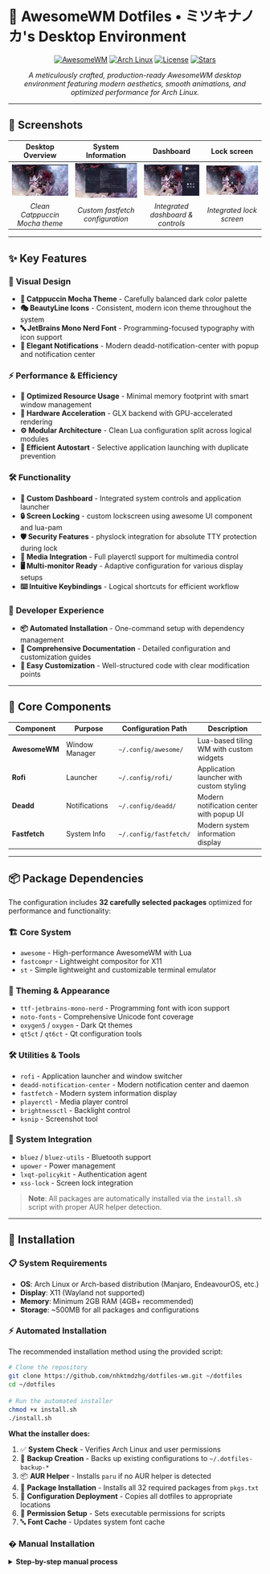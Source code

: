 # 🌟 AwesomeWM Dotfiles • ミツキナノカ's Desktop Environment

<div align="center">

[![AwesomeWM](https://img.shields.io/badge/AwesomeWM-535d6c?style=for-the-badge&logo=lua&logoColor=white)](https://awesomewm.org/)
[![Arch Linux](https://img.shields.io/badge/Arch%20Linux-1793D1?style=for-the-badge&logo=arch-linux&logoColor=white)](https://archlinux.org/)
[![License](https://img.shields.io/badge/License-MIT-blue?style=for-the-badge)](LICENSE)
[![Stars](https://img.shields.io/github/stars/nhktmdzhg/dotfiles-wm?style=for-the-badge&color=yellow)](https://github.com/nhktmdzhg/dotfiles-wm/stargazers)

_A meticulously crafted, production-ready AwesomeWM desktop environment featuring modern aesthetics, smooth animations, and optimized performance for Arch Linux._

</div>

---

## 📸 Screenshots

<div align="center">

|        Desktop Overview        |        System Information        |             Dashboard             |            Lock screen            |
| :----------------------------: | :------------------------------: | :-------------------------------: | :-------------------------------: |
|  ![Desktop](meo/desktop2.png)  | ![Fastfetch](meo/fastfetch2.png) | ![Dashboard](meo/dashboard2.png)  | ![Lockscreen](meo/lockscreen.png) |
| _Clean Catppuccin Mocha theme_ | _Custom fastfetch configuration_ | _Integrated dashboard & controls_ |     _Integrated lock screen_      |

</div>

---

## ✨ Key Features

### 🎨 **Visual Design**

- **🌙 Catppuccin Mocha Theme** - Carefully balanced dark color palette
- **🎭 BeautyLine Icons** - Consistent, modern icon theme throughout the system
- **🔤 JetBrains Mono Nerd Font** - Programming-focused typography with icon support
- **🔔 Elegant Notifications** - Modern deadd-notification-center with popup and notification center

### ⚡ **Performance & Efficiency**

- **🚀 Optimized Resource Usage** - Minimal memory footprint with smart window management
- **🎯 Hardware Acceleration** - GLX backend with GPU-accelerated rendering
- **⚙️ Modular Architecture** - Clean Lua configuration split across logical modules
- **🔄 Efficient Autostart** - Selective application launching with duplicate prevention

### 🛠️ **Functionality**

- **📱 Custom Dashboard** - Integrated system controls and application launcher
- **🔒 Screen Locking** - custom lockscreen using awesome UI component and lua-pam
- **🛡️ Security Features** - physlock integration for absolute TTY protection during lock
- **🎵 Media Integration** - Full playerctl support for multimedia control
- **🖥️ Multi-monitor Ready** - Adaptive configuration for various display setups
- **⌨️ Intuitive Keybindings** - Logical shortcuts for efficient workflow

### 🔧 **Developer Experience**

- **📦 Automated Installation** - One-command setup with dependency management
- **📝 Comprehensive Documentation** - Detailed configuration and customization guides
- **🎯 Easy Customization** - Well-structured code with clear modification points

---

## 🧩 Core Components

| Component     | Purpose        | Configuration Path     | Description                              |
| ------------- | -------------- | ---------------------- | ---------------------------------------- |
| **AwesomeWM** | Window Manager | `~/.config/awesome/`   | Lua-based tiling WM with custom widgets  |
| **Rofi**      | Launcher       | `~/.config/rofi/`      | Application launcher with custom styling |
| **Deadd**     | Notifications  | `~/.config/deadd/`     | Modern notification center with popup UI |
| **Fastfetch** | System Info    | `~/.config/fastfetch/` | Modern system information display        |

---

## 📦 Package Dependencies

The configuration includes **32 carefully selected packages** optimized for performance and functionality:

### 🏗️ **Core System**

- `awesome` - High-performance AwesomeWM with Lua
- `fastcompr` - Lightweight compositor for X11
- `st` - Simple lightweight and customizable terminal emulator

### 🎨 **Theming & Appearance**

- `ttf-jetbrains-mono-nerd` - Programming font with icon support
- `noto-fonts` - Comprehensive Unicode font coverage
- `oxygen5` / `oxygen` - Dark Qt themes
- `qt5ct` / `qt6ct` - Qt configuration tools

### 🛠️ **Utilities & Tools**

- `rofi` - Application launcher and window switcher
- `deadd-notification-center` - Modern notification center and daemon
- `fastfetch` - Modern system information display
- `playerctl` - Media player control
- `brightnessctl` - Backlight control
- `ksnip` - Screenshot tool

### 🔧 **System Integration**

- `bluez` / `bluez-utils` - Bluetooth support
- `upower` - Power management
- `lxqt-policykit` - Authentication agent
- `xss-lock` - Screen lock integration

> **Note**: All packages are automatically installed via the `install.sh` script with proper AUR helper detection.

---

## 🚀 Installation

### 📋 **System Requirements**

- **OS**: Arch Linux or Arch-based distribution (Manjaro, EndeavourOS, etc.)
- **Display**: X11 (Wayland not supported)
- **Memory**: Minimum 2GB RAM (4GB+ recommended)
- **Storage**: ~500MB for all packages and configurations

### ⚡ **Automated Installation**

The recommended installation method using the provided script:

```bash
# Clone the repository
git clone https://github.com/nhktmdzhg/dotfiles-wm.git ~/dotfiles
cd ~/dotfiles

# Run the automated installer
chmod +x install.sh
./install.sh
```

**What the installer does:**

1. ✅ **System Check** - Verifies Arch Linux and user permissions
2. 💾 **Backup Creation** - Backs up existing configurations to `~/.dotfiles-backup-*`
3. 📦 **AUR Helper** - Installs `paru` if no AUR helper is detected
4. 🔧 **Package Installation** - Installs all 32 required packages from `pkgs.txt`
5. 📁 **Configuration Deployment** - Copies all dotfiles to appropriate locations
6. 🔑 **Permission Setup** - Sets executable permissions for scripts
7. 🔤 **Font Cache** - Updates system font cache

### �️ **Manual Installation**

<details>
<summary><b>Step-by-step manual process</b></summary>

```bash
# 1. Install AUR helper (if needed)
sudo pacman -S --needed base-devel git
git clone https://aur.archlinux.org/paru-bin.git
cd paru-bin && makepkg -si

# 2. Install all packages
paru -S --needed $(cat ~/dotfiles/pkgs.txt | tr '\n' ' ')

# 3. Deploy configurations
cp -rf ~/dotfiles/home/username/. ~/

# 4. Set permissions
chmod +x ~/.config/awesome/lock.sh
chmod +x ~/.xinitrc

# 5. Update font cache
fc-cache -fv
</details>

### 🔄 **Post-Installation**

After installation, complete the setup:

1. **Logout** and select **AwesomeWM** from your display manager
2. **Login** to your new desktop environment
3. **Add wallpapers** to `~/wallpaper/` directory
4. **Test keybindings** using the reference below

---

## 🔐 Security Features

### 🛡️ **Advanced Screen Locking**

This configuration implements multiple layers of security for screen locking:

#### **Primary Layer: Custom AwesomeWM Lockscreen**

- **PAM Authentication** - Uses `lua-pam` for secure password verification
- **Beautiful UI** - Catppuccin Mocha themed lockscreen with wallpaper background
- **Hidden Password Input** - No password length indicators for security
- **Interactive Indicator** - Color-changing lock icon during typing

#### **Secondary Layer: Physlock TTY Protection**

- **Absolute TTY Blocking** - Prevents all TTY access when screen is locked
- **Kernel-level Security** - Bypasses user session entirely during lock
- **No Bypass Methods** - Completely blocks Ctrl+Alt+F1-F12 and other TTY switching
- **System-wide Protection** - Protects against physical access to terminals

#### **Integration Architecture**

```
┌─────────────────┐    ┌──────────────────┐    ┌─────────────────┐
│   AwesomeWM     │    │     physlock     │    │      PAM        │
│   Lockscreen    │───▶│  TTY Protection  │───▶│ Authentication  │
│ (lua-pam)       │    │  (kernel level)  │    │ (system auth)   │
└─────────────────┘    └──────────────────┘    └─────────────────┘
```

**Usage:**

```bash
# Lock screen with both UI and TTY protection
~/.config/awesome/lock.sh

# Or use the keybinding: Super + L
```

**Security Benefits:**

- ✅ **No TTY Access** - Physical console access completely blocked
- ✅ **PAM Integration** - Uses system authentication framework
- ✅ **Visual Feedback** - Beautiful lockscreen with security indicators
- ✅ **Session Protection** - Prevents unauthorized session access
- ✅ **Multi-layer Defense** - UI lock + TTY lock + PAM auth

## 🔐 Security Features

### 🚀 **Essential Shortcuts**

| Shortcut            | Action               | Application         |
| ------------------- | -------------------- | ------------------- |
| `Super`             | Application Launcher | Rofi                |
| `Ctrl + Alt + T`    | Terminal             | St                  |
| `Super + E`         | File Manager         | PCManFM-Qt          |
| `Super + B`         | Web Browser          | Default Browser     |
| `Super + N`         | Text Editor          | Goneovim            |
| `Super + Ctrl + N`  | Toggle Notifications | deadd popup on/off  |
| `Super + Shift + N` | Notification Center  | deadd center toggle |
| `Super + Esc`       | Dashboard            | Custom Dashboard    |
| `Super + L`         | Lock Screen          | Custom Lockscreen   |

### 🪟 **Window Management**

| Shortcut            | Action           | Description                  |
| ------------------- | ---------------- | ---------------------------- |
| `Super + F`         | Fullscreen       | Toggle fullscreen mode       |
| `Super + X`         | Maximize         | Toggle window maximization   |
| `Super + Z`         | Minimize         | Iconify current window       |
| `Super + D`         | Show Desktop     | Hide/show all windows        |
| `Alt + F4`          | Close Window     | Terminate active application |
| `Alt + Tab`         | Window Switcher  | Cycle through open windows   |
| `Alt + Shift + Tab` | Reverse Switcher | Cycle windows in reverse     |
| `Super + ←→↑↓`      | Snap Window      | Move window to screen edges  |

### 🎵 **Media Controls**

| Shortcut               | Action         | Description            |
| ---------------------- | -------------- | ---------------------- |
| `XF86AudioPlay`        | Play/Pause     | Toggle media playback  |
| `XF86AudioNext`        | Next Track     | Skip to next track     |
| `XF86AudioPrev`        | Previous Track | Skip to previous track |
| `XF86AudioRaiseVolume` | Volume Up      | Increase system volume |
| `XF86AudioLowerVolume` | Volume Down    | Decrease system volume |
| `XF86AudioMute`        | Mute Toggle    | Toggle audio mute      |

### � **Screenshots & System**

| Shortcut                | Action             | Tool                  |
| ----------------------- | ------------------ | --------------------- |
| `Print`                 | Screenshot Toolbar | ksnip                 |
| `Ctrl + Print`          | Area Screenshot    | ksnip (region select) |
| `Ctrl + Shift + Esc`    | System Monitor     | bottom                |
| `XF86MonBrightnessUp`   | Brightness +       | brightnessctl         |
| `XF86MonBrightnessDown` | Brightness -       | brightnessctl         |
| `Super + Ctrl + R`      | Reload WM          | Restart AwesomeWM     |

---

## 🎨 Customization Guide

### 🌈 **Color Themes**

The configuration uses **Catppuccin Mocha** as the base theme. To customize colors:

```lua
-- Edit ~/.config/awesome/mocha.lua
return {
    name = 'mocha',
    base = { hex = '#1e1e2e' },      -- Background
    text = { hex = '#cdd6f4' },      -- Foreground text
    blue = { hex = '#89b4fa' },      -- Primary accent
    mauve = { hex = '#cba6f7' },     -- Secondary accent
    -- ... 26 total color definitions
}
```

### 🖼️ **Wallpapers**

Add your wallpapers to the `~/wallpaper/` directory. Then edit the config in `~/.config/awesome/config/wibar.lua` to change the wallpaper:

```bash
# Add wallpapers
cp your-wallpaper.jpg ~/wallpaper/
```

```lua
-- Edit ~/.config/awesome/config/wibar.lua
screen.connect_signal('request::wallpaper', function(s)
	wallpaper.maximized(vars.wallpaper, s, true)
end)
```

### ⚙️ **Default Applications**

Modify default applications in `~/.config/awesome/config/keys.lua`:

```lua
-- Example: Change default terminal
key({ ctrl, alt }, "t", function()
    spawn("alacritty")  -- Replace with your preferred terminal
end),

-- Example: Change default browser
key({ super }, "b", function()
    spawn("firefox")    -- Replace with your preferred browser
end),
```

### 🎛️ **Dashboard Customization**

The custom dashboard can be modified in `~/.config/awesome/config/dashboard.lua`:

- **Add/remove quick actions**
- **Modify power menu options**
- **Customize media controls**
- **Change layout and styling**

### 🔧 **AwesomeWM Configuration**

Key configuration files and their purposes:

| File                 | Purpose            | Customization Options           |
| -------------------- | ------------------ | ------------------------------- |
| `rc.lua`             | Main entry point   | Theme selection, module loading |
| `theme.lua`          | Visual styling     | Colors, fonts, spacing          |
| `config/keys.lua`    | Keybindings        | Shortcuts, applications         |
| `config/rules.lua`   | Window rules       | Placement, properties           |
| `config/widgets.lua` | Status bar widgets | System monitoring, layout       |

---

## 🔗 Recommended Companions

Enhance your desktop experience with these complementary configurations:

| Component      | Description                      | Repository                                                        |
| -------------- | -------------------------------- | ----------------------------------------------------------------- |
| **🔧 Neovim**  | Modern Vim-based editor with LSP | [nhktmdzhg/nvim](https://github.com/nhktmdzhg/nvim)               |
| **🌐 Browser** | Zen Browser configuration        | [nhktmdzhg/zen-browser](https://github.com/nhktmdzhg/zen-browser) |

---

## 🐛 Troubleshooting

### 🔧 **Common Issues**

<details>
<summary><b>Installation Problems</b></summary>

**AUR Helper Installation Fails**

```bash
# Manual paru installation
sudo pacman -S --needed base-devel git
git clone https://aur.archlinux.org/paru-bin.git
cd paru-bin && makepkg -si --noconfirm
```

**Package Installation Errors**

```bash
# Update system first
sudo pacman -Syu
# Clear package cache
paru -Sc
# Retry installation
paru -S --needed $(cat ~/dotfiles/pkgs.txt | tr '\n' ' ')
```

</details>

<details>
<summary><b>Runtime Issues</b></summary>

**Font Rendering Problems**

```bash
# Rebuild font cache
fc-cache -fv
# Verify JetBrains Mono installation
fc-list | grep -i jetbrains
```

**AwesomeWM Won't Start**

```bash
# Check configuration syntax
awesome -k ~/.config/awesome/rc.lua
# View error logs
journalctl -u display-manager -f
```

</details>

<details>
<summary><b>Permission Fixes</b></summary>

```bash
# Fix script permissions
chmod +x ~/.config/awesome/lock.sh
chmod +x ~/.xinitrc

# Fix ownership issues
sudo chown -R $USER:$USER ~/.config/
```

</details>

---

## 🤝 Contributing

We welcome contributions to improve this AwesomeWM configuration! Here's how you can help:

### 🐛 **Bug Reports**

- Use the [issue tracker](https://github.com/nhktmdzhg/dotfiles-wm/issues) to report bugs
- Include system information (OS, AwesomeWM version, etc.)
- Provide steps to reproduce the issue

### ✨ **Feature Requests**

- Suggest new features or improvements
- Explain the use case and expected behavior
- Consider submitting a pull request if you can implement it

### 🔧 **Pull Requests**

1. **Fork** the repository
2. **Create** a feature branch: `git checkout -b feature/amazing-feature`
3. **Test** your changes thoroughly
4. **Commit** with clear messages: `git commit -m 'Add amazing feature'`
5. **Push** to your branch: `git push origin feature/amazing-feature`
6. **Open** a Pull Request with detailed description

---

## 📄 License

This project is licensed under the **MIT License** - see the [LICENSE](LICENSE) file for complete details.

```
MIT License - Free to use, modify, and distribute
```

---

## 🙏 Acknowledgments

Special thanks to the amazing open-source community:

- **[AwesomeWM](https://awesomewm.org/)** - The incredibly flexible and powerful window manager
- **[Catppuccin](https://catppuccin.com/)** - Beautiful, soothing pastel color palette
- **[BeautyLine](https://github.com/gvolpe/BeautyLine)** - Elegant and consistent icon theme
- **[Arch Linux](https://archlinux.org/)** - The simple, lightweight distribution
- **Community Contributors** - Everyone who tested, reported issues, and suggested improvements

---

<div align="center">

### 🌟 **Show Your Support**

If this configuration helped you create an amazing desktop experience, please consider:

[![Star this repository](https://img.shields.io/github/stars/nhktmdzhg/dotfiles-wm?style=social)](https://github.com/nhktmdzhg/dotfiles-wm/stargazers)
[![Fork this repository](https://img.shields.io/github/forks/nhktmdzhg/dotfiles-wm?style=social)](https://github.com/nhktmdzhg/dotfiles-wm/network/members)

**Made with 💙 by [ミツキナノカ](https://github.com/nhktmdzhg)**

_Crafted for developers, by developers_

</div>
